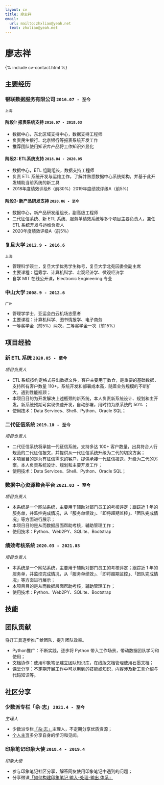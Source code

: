 ```yaml
---
layout: cv
title: 廖志祥
email:
  url: mailto:zhxliao@yeah.net
  text: zhxliao@yeah.net
---
```


# **廖志祥**

<!--
include contact information from the front matter
Supported arguments:
    - homepage: url, text
    - phone
    - email
-->

{% include cv-contact.html %}

## 主要经历

### **银联数据服务有限公司** `2016.07 - 至今`

```
上海
```

#### **阶段1: 报表系统支持** `2016.07 - 2018.03`

- 数据中心，东北区域支持中心，数据支持工程师
- 负责民生银行、北京银行等报表系统开发工作
- 推荐团队使用知识库产品将工作知识外显化

#### **阶段2: ETL系统支持** `2018.04 - 2020.05`

- 数据中心，ETL 组副组长，数据支持工程师
- 负责 ETL 系统开发与运维工作，了解并熟悉数据中心系统架构，并基于此开发辅助当前系统的新工具
- 2018年度绩效评级B（前30%）2019年度绩效评级A（前5%）

#### **阶段3: 新产品研发支持** `2020.06 - 至今`

- 数据中心，新产品研发组组长，副高级工程师
- 二代征信系统、新 ETL 系统、服务单绩效系统等多个项目主要负责人，兼任 ETL 系统开发与运维负责人
- 2020年度绩效评级A（前5%）

### **复旦大学** `2012.9 - 2016.6`

```
上海
```

- 管理科学硕士，复旦大学优秀学生称号，复旦大学北苑园委会副主席
- 主要课程：运筹学、计算机科学、宏观经济学、微观经济学
- 自学 MIT 在线公开课，Electronic Engineering 专业

### **中山大学** `2008.9 - 2012.6`

```
广州
```

- 管理学学士，亚运会白云机场志愿者
- 主要课程：计算机科学、图书情报学、电子商务
- 一等奖学金（前5%）两次，二等奖学金一次（前15%）

## 项目经验

### **新 ETL 系统** `2020.05 - 至今`

_项目负责人_<br>

- ETL 系统按约定格式导出数据文件，客户主要用于数仓，是重要的基础数据，支持所有客户数量 110+。系统开发和部署成本高，随着业务规模的不断扩大，遇到性能瓶颈；
- 本项目目的为开发解决上述瓶颈的新系统，本人负责新系统设计、规划和主开发。新系统预期可实现快速开发，自动部署，用时约为原系统的 50% ；
- 使用技术：Data Services、Shell、Python、Oracle SQL；

### **二代征信系统** `2019.10 - 至今`

_项目负责人_<br>

- 二代征信系统将承接一代征信系统，支持多达 100+ 客户数量，出具符合人行规范的二代征信报文，并提供从一代征信系统升级为二代的切换方案；
- 本项目目的是为有征信需求的客户，提供承接一代征信报送，升级为二代的方案。本人负责系统设计、规划和主要开发工作；
- 使用技术：Data Services、Shell、Python、Oracle SQL；

### **数据中心资源整合平台** `2021.03 - 至今`

_项目负责人_<br>

- 本系统是一个网站系统，主要用于辅助对部门员工的考核评定；跟踪近 1 年的服务单，并监控完成情况，从「服务单绩效」、「即将超期监控」、「团队完成情况」等方面进行展示；
- 本项目目的是从而数据层面帮助考核，辅助管理工作；
- 使用技术：Python、Web2PY、SQLite、Bootstrap

### **绩效考核系统** `2020.03 - 2021.03`

_项目负责人_<br>

- 本系统是一个网站系统，主要用于辅助对部门员工的考核评定；跟踪近 1 年的服务单，并监控完成情况，从「服务单绩效」、「即将超期监控」、「团队完成情况」等方面进行展示；
- 本项目目的是从而数据层面帮助考核，辅助管理工作；
- 使用技术：Python、Web2PY、SQLite、Bootstrap

## 技能

## 团队贡献

将好工具逐步推广给团队，提升团队效率。

- Python推广：不断实践，逐步将 Python 带入工作场景，带动数据团队学习和使用；
- 文档协作：使用印象笔记建立团队知识库，在线版文档管理使用石墨文档；
- 课堂分享：不定期开展工作中可以用到的技能或知识，内容涉及新工具介绍与代码知识等。

## 社区分享

### **少数派专栏「杂·志」** `2021.4 - 至今`

_主理人_<br>

- 少数派专栏[「杂·志」](https://sspai.com/my/column/249/)主理人，不定期分享优质资源；
- [个人主页](https://sspai.com/u/nl4f4wmf/posts)多分享自身的学习和见闻。

### **印象笔记印象大使** `2018.4 - 2019.4`

_印象大使_<br>

- 参与印象笔记社区分享，解答网友使用印象笔记中遇到的问题；
- 分享微课[「如何构建印象笔记 输入-处理-输出 体系」](https://www.douban.com/link2?url=https%3A%2F%2Fm.weike.fm%2Flecture%2F4763929&vendor=from_people_intro&type=redir&link2key=9768526389)

<!-- ### Footer

Last updated: May 2013 -->
